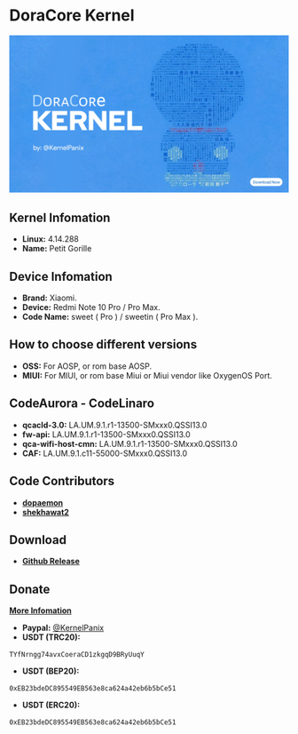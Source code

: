 # DoraCore Kernel

![Source Code](https://raw.githubusercontent.com/DoraCore-Projects/build-scripts/main/assests/background.jpg)

## Kernel Infomation
- **Linux:** 4.14.288
- **Name:** Petit Gorille

## Device Infomation
- **Brand:** Xiaomi.
- **Device:** Redmi Note 10 Pro / Pro Max.
- **Code Name:** sweet ( Pro ) / sweetin ( Pro Max ).

## How to choose different versions
- **OSS:** For AOSP, or rom base AOSP.
- **MIUI:** For MIUI, or rom base Miui or Miui vendor like OxygenOS Port.

## CodeAurora - CodeLinaro
- **qcacld-3.0:** LA.UM.9.1.r1-13500-SMxxx0.QSSI13.0
- **fw-api:** LA.UM.9.1.r1-13500-SMxxx0.QSSI13.0
- **qca-wifi-host-cmn:** LA.UM.9.1.r1-13500-SMxxx0.QSSI13.0
- **CAF:** LA.UM.9.1.c11-55000-SMxxx0.QSSI13.0

## Code Contributors
- [**dopaemon**](https://github.com/dopaemon)
- [**shekhawat2**](https://github.com/shekhawat2)

## Download
- [**Github Release**](https://github.com/DoraCore-Projects/build-scripts/releases)

## Donate
[**More Infomation**](https://telegra.ph/DoraCore-Kernel-06-18)

- **Paypal:** [@KernelPanix](https://www.paypal.me/dopaemon)
- **USDT (TRC20):**
```Pay
TYfNrngg74avxCoeraCD1zkgqD9BRyUuqY
```
- **USDT (BEP20):**
```Pay
0xEB23bdeDC895549EB563e8ca624a42eb6b5bCe51
```
- **USDT (ERC20):**
```Pay
0xEB23bdeDC895549EB563e8ca624a42eb6b5bCe51
```

